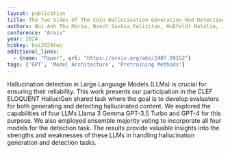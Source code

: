 ```yaml
---
layout: publication
title: The Two Sides Of The Coin Hallucination Generation And Detection With Llms As Evaluators For Llms
authors: Bui Anh Thu Maria, Brech Saskia Felizitas, Hußfeldt Natalie, Jennert Tobias, Ullrich Melanie, Breuer Timo, Khasmakhi Narjes Nikzad, Schaer Philipp
conference: "Arxiv"
year: 2024
bibkey: bui2024two
additional_links:
  - {name: "Paper", url: "https://arxiv.org/abs/2407.09152"}
tags: ['GPT', 'Model Architecture', 'Pretraining Methods']
---
```

Hallucination detection in Large Language Models (LLMs) is crucial for ensuring their reliability. This work presents our participation in the CLEF ELOQUENT HalluciGen shared task where the goal is to develop evaluators for both generating and detecting hallucinated content. We explored the capabilities of four LLMs Llama 3 Gemma GPT-3.5 Turbo and GPT-4 for this purpose. We also employed ensemble majority voting to incorporate all four models for the detection task. The results provide valuable insights into the strengths and weaknesses of these LLMs in handling hallucination generation and detection tasks.
